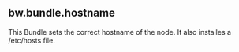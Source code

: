 bw.bundle.hostname
------------------

This Bundle sets the correct hostname of the node. It also installes a /etc/hosts file.
